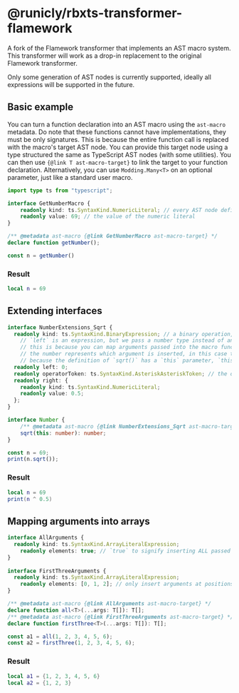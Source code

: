 # @runicly/rbxts-transformer-flamework

A fork of the Flamework transformer that implements an AST macro system. This transformer will work as a drop-in replacement to the original Flamework transformer.

Only some generation of AST nodes is currently supported, ideally all expressions will be supported in the future.

## Basic example

You can turn a function declaration into an AST macro using the `ast-macro` metadata. Do note that these functions cannot have implementations, they must be only signatures. This is because the entire function call is replaced with the macro's target AST node. You can provide this target node using a type structured the same as TypeScript AST nodes (with some utilities). You can then use `{@link T ast-macro-target}` to link the target to your function declaration. Alternatively, you can use `Modding.Many<T>` on an optional parameter, just like a standard user macro.

```ts
import type ts from "typescript";

interface GetNumberMacro {
	readonly kind: ts.SyntaxKind.NumericLiteral; // every AST node definition must have a `kind` field that is a SyntaxKind
	readonly value: 69; // the value of the numeric literal
}

/** @metadata ast-macro {@link GetNumberMacro ast-macro-target} */
declare function getNumber();

const n = getNumber()
```

### Result

```lua
local n = 69
```

## Extending interfaces

```ts
interface NumberExtensions_Sqrt {
  readonly kind: ts.SyntaxKind.BinaryExpression; // a binary operation, such as 1 + 1
	// `left` is an expression, but we pass a number type instead of an AST node type.
	// this is because you can map arguments passed into the macro function into your result AST.
	// the number represents which argument is inserted, in this case the first argument.
	// because the definition of `sqrt()` has a `this` parameter, `this` is considered the first argument, in this case `n`.
  readonly left: 0;
  readonly operatorToken: ts.SyntaxKind.AsteriskAsteriskToken; // the operation to perform, in this case exponentation (**)
  readonly right: {
    readonly kind: ts.SyntaxKind.NumericLiteral;
    readonly value: 0.5;
  };
}

interface Number {
	/** @metadata ast-macro {@link NumberExtensions_Sqrt ast-macro-target} */
	sqrt(this: number): number;
}

const n = 69;
print(n.sqrt());
```

### Result

```lua
local n = 69
print(n ^ 0.5)
```

## Mapping arguments into arrays

```ts
interface AllArguments {
  readonly kind: ts.SyntaxKind.ArrayLiteralExpression;
	readonly elements: true; // `true` to signify inserting ALL passed arguments
}
 
interface FirstThreeArguments {
  readonly kind: ts.SyntaxKind.ArrayLiteralExpression;
	readonly elements: [0, 1, 2]; // only insert arguments at positions 0, 1, and 2 (the first three)
}

/** @metadata ast-macro {@link AllArguments ast-macro-target} */
declare function all<T>(...args: T[]): T[];
/** @metadata ast-macro {@link FirstThreeArguments ast-macro-target} */
declare function firstThree<T>(...args: T[]): T[];

const a1 = all(1, 2, 3, 4, 5, 6);
const a2 = firstThree(1, 2, 3, 4, 5, 6);
```

### Result

```lua
local a1 = {1, 2, 3, 4, 5, 6}
local a2 = {1, 2, 3}
```
